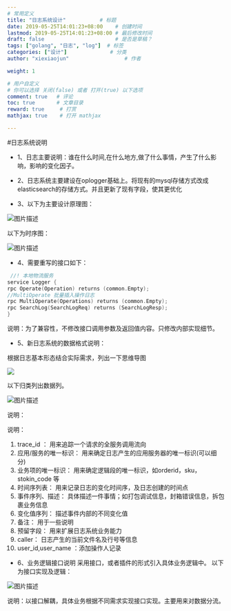 ```yaml
---
# 常用定义
title: "日志系统设计"           # 标题
date: 2019-05-25T14:01:23+08:00    # 创建时间
lastmod: 2019-05-25T14:01:23+08:00 # 最后修改时间
draft: false                       # 是否是草稿？
tags: ["golang", "日志", "log"]  # 标签
categories: ["设计"]              # 分类
author: "xiexiaojun"                  # 作者

weight: 1

# 用户自定义
# 你可以选择 关闭(false) 或者 打开(true) 以下选项
comment: true   # 评论
toc: true       # 文章目录
reward: true	 # 打赏
mathjax: true    # 打开 mathjax

---
```



#日志系统说明


- 1、日志主要说明：谁在什么时间,在什么地方,做了什么事情，产生了什么影响，影响的变化因子。

- 2、日志系统主要建设在oplogger基础上。将现有的mysql存储方式改成elasticsearch的存储方式。并且更新了现有字段，使其更优化

- 3、以下为主要设计原理图：

![图片描述](/image/tapd_20332201_base64_1555911551_22.png)

以下为时序图：

![图片描述](/image/tapd_20332201_base64_1555911442_70.png)

- 4、需要重写的接口如下：

``` go
 //! 本地物流服务
service Logger {
rpc Operate(Operation) returns (common.Empty);
//MultiOperate 批量插入操作日志
rpc MultiOperate(Operations) returns (common.Empty);
rpc SearchLog(SearchLogReq) returns (SearchLogResp);
}
```

说明：为了兼容性，不修改接口调用参数及返回值内容。只修改内部实现细节。

- 5、新日志系统的数据格式说明：

根据日志基本形态结合实际需求，列出一下思维导图

![](/image/tapd_personalword_1120122431001000641_base64_1555902612_27.png)

以下归类列出数据列。



![图片描述](/image/tapd_20332201_base64_1558766987_99.png)


说明：

说明：

1. trace_id ：  用来追踪一个请求的全服务调用流向
2. 应用/服务的唯一标识：   用来确定日志产生的应用服务器的唯一标识(可以细分)
3. 业务项的唯一标识：  用来确定逻辑段的唯一标识，如orderid，sku，stokin_code 等
4. 时间序列表：  用来记录日志的变化时间序，及日志创建的时间点
5. 事件序列、描述：  具体描述一件事情；如打包调试信息，封箱错误信息，拆包裹业务信息
6. 变化值序列：  描述事件内部的不同变化值
7. 备注：  用于一些说明
8. 预留字段：  用来扩展日志系统业务能力
9. caller：  日志产生的当前文件名及行号等信息
10. user_id,user_name ：添加操作人记录

- 6、业务逻辑接口说明
 采用接口，或者插件的形式引入具体业务逻辑中。
 以下为接口实现及逻辑：


![图片描述](/image/tapd_20332201_base64_1555911779_3.png)

说明：以接口解耦，具体业务根据不同需求实现接口实现。主要用来对数据分流。



